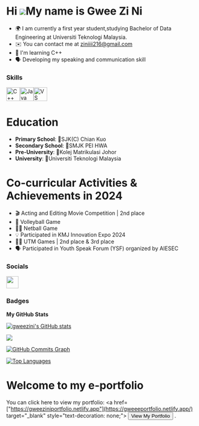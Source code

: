 Hi ![](https://user-images.githubusercontent.com/18350557/176309783-0785949b-9127-417c-8b55-ab5a4333674e.gif)My name is Gwee Zi Ni
==================================================================================================================================


* 🌍  I am currently a first year student,studying Bachelor of Data Engineering at Universiti Teknologi Malaysia.
* ✉️  You can contact me at [ziniiii216@gmail.com](mailto:ziniiii216@gmail.com)
* 🧠  I'm learning C++
* 🗣️  Developing my speaking and communication skill

### Skills


<p align="left">
<a href="https://docs.microsoft.com/en-us/cpp/?view=msvc-170" target="_blank" rel="noreferrer"><img src="https://raw.githubusercontent.com/danielcranney/readme-generator/main/public/icons/skills/cplusplus-colored.svg" width="36" height="36" alt="C++" /></a><a href="https://www.oracle.com/java/" target="_blank" rel="noreferrer"><img src="https://raw.githubusercontent.com/danielcranney/readme-generator/main/public/icons/skills/java-colored.svg" width="36" height="36" alt="Java" /></a><a href="https://code.visualstudio.com/" target="_blank" rel="noreferrer"><img src="https://raw.githubusercontent.com/danielcranney/readme-generator/main/public/icons/skills/visualstudiocode.svg" width="36" height="36" alt="VS Code" /></a>
</p>

# Education
- **Primary School**: 📍SJK(C) Chian Kuo
- **Secondary School**: 📍SMJK PEI HWA
- **Pre-University**: 📍Kolej Matrikulasi Johor
- **University**: 📍Universiti Teknologi Malaysia


# Co-curricular Activities & Achievements in 2024
- 🎬 Acting and Editing Movie Competition | 2nd place
- 🏐 Volleyball Game
- 🤾‍♂️ Netball Game
- 💡 Participated in KMJ Innovation Expo 2024
- 🏃‍♀️ UTM Games | 2nd place & 3rd place
- 🗣️ Participated in Youth Speak Forum (YSF) organized by AIESEC
### Socials

<p align="left"> <a href="https://www.github.com/gweezini" target="_blank" rel="noreferrer"> <picture> <source media="(prefers-color-scheme: dark)" srcset="https://raw.githubusercontent.com/danielcranney/readme-generator/main/public/icons/socials/github-dark.svg" /> <source media="(prefers-color-scheme: light)" srcset="https://raw.githubusercontent.com/danielcranney/readme-generator/main/public/icons/socials/github.svg" /> <img src="https://raw.githubusercontent.com/danielcranney/readme-generator/main/public/icons/socials/github.svg" width="32" height="32" /> </picture> </a></p>


### Badges

<b>My GitHub Stats</b>

<a href="http://www.github.com/gweezini"><img src="https://github-readme-stats.vercel.app/api?username=gweezini&show_icons=true&hide=&count_private=true&title_color=0891b2&text_color=ffffff&icon_color=0891b2&bg_color=1c1917&hide_border=true&show_icons=true" alt="gweezini's GitHub stats" /></a>

<a href="http://www.github.com/gweezini"><img src="https://github-readme-streak-stats.herokuapp.com/?user=gweezini&stroke=ffffff&background=1c1917&ring=0891b2&fire=0891b2&currStreakNum=ffffff&currStreakLabel=0891b2&sideNums=ffffff&sideLabels=ffffff&dates=ffffff&hide_border=true" /></a>

<a href="http://www.github.com/gweezini"><img src="https://github-readme-activity-graph.cyclic.app/graph?username=gweezini&bg_color=1c1917&color=ffffff&line=0891b2&point=ffffff&area_color=1c1917&area=true&hide_border=true&custom_title=GitHub%20Commits%20Graph" alt="GitHub Commits Graph" /></a>

<a href="https://github.com/gweezini" align="left"><img src="https://github-readme-stats.vercel.app/api/top-langs/?username=gweezini&langs_count=10&title_color=0891b2&text_color=ffffff&icon_color=0891b2&bg_color=1c1917&hide_border=true&locale=en&custom_title=Top%20%Languages" alt="Top Languages" /></a>
# Welcome to my e-portfolio
You can click here to view my portfolio: 
<a href=["https://gweeziniportfolio.netlify.app"](https://gweeeportfolio.netlify.app/) target="_blank" style="text-decoration: none;">
    <button style="cursor: pointer;">View My Portfolio</button>
</a>.

